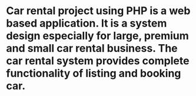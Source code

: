 # Car rental project using PHP is a web based application. It is a system design especially for large, premium and small car rental business. The car rental system provides complete functionality of listing and booking car.
